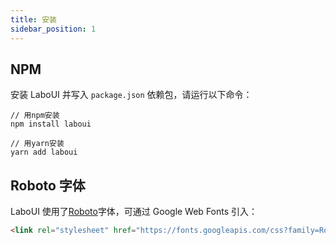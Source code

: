 ```yaml
---
title: 安装
sidebar_position: 1
---
```


## NPM

安装 LaboUI 并写入 `package.json` 依赖包，请运行以下命令：

```shell
// 用npm安装
npm install laboui

// 用yarn安装
yarn add laboui
```

## Roboto 字体

LaboUI 使用了[Roboto](https://fonts.google.com/specimen/Roboto)字体，可通过 Google Web Fonts 引入：

```html
<link rel="stylesheet" href="https://fonts.googleapis.com/css?family=Roboto:300,400,500,700&display=swap" />
```
